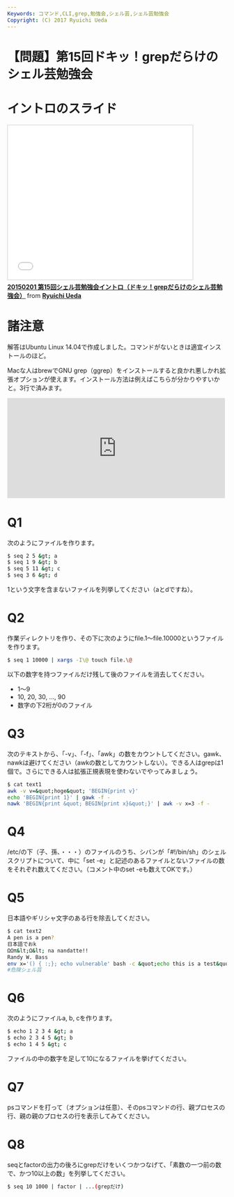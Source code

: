 ```yaml
---
Keywords: コマンド,CLI,grep,勉強会,シェル芸,シェル芸勉強会
Copyright: (C) 2017 Ryuichi Ueda
---
```


# 【問題】第15回ドキッ！grepだらけのシェル芸勉強会
<h1>イントロのスライド</h1>

<iframe src="//www.slideshare.net/slideshow/embed_code/44124362" width="425" height="355" frameborder="0" marginwidth="0" marginheight="0" scrolling="no" style="border:1px solid #CCC; border-width:1px; margin-bottom:5px; max-width: 100%;" allowfullscreen> </iframe> <div style="margin-bottom:5px"> <strong> <a href="//www.slideshare.net/ryuichiueda/20150201-15grep" title="20150201 第15回シェル芸勉強会イントロ（ドキッ！grepだらけのシェル芸勉強会）" target="_blank">20150201 第15回シェル芸勉強会イントロ（ドキッ！grepだらけのシェル芸勉強会）</a> </strong> from <strong><a href="//www.slideshare.net/ryuichiueda" target="_blank">Ryuichi Ueda</a></strong> </div>

<h1>諸注意</h1>

解答はUbuntu Linux 14.04で作成しました。コマンドがないときは適宜インストールのほど。

Macな人はbrewでGNU grep（ggrep）をインストールすると良かれ悪しかれ拡張オプションが使えます。インストール方法は例えばこちらが分かりやすいかと。3行で済みます。

<iframe marginwidth="0" marginheight="0" src="http://b.hatena.ne.jp/entry.parts?url=http%3A%2F%2Fqiita.com%2Fquattro_4%2Fitems%2Fe75f2b4156ef45fb6640" scrolling="no" frameborder="0" height="230" width="500"><div class="hatena-bookmark-detail-info"><a href="http://qiita.com/quattro_4/items/e75f2b4156ef45fb6640">高速化したGNU grepをインストールする - Qiita</a><a href="http://b.hatena.ne.jp/entry/qiita.com/quattro_4/items/e75f2b4156ef45fb6640">はてなブックマーク - 高速化したGNU grepをインストールする - Qiita</a></div></iframe>

<!--more-->

<h1>Q1</h1>

次のようにファイルを作ります。

```bash
$ seq 2 5 &gt; a
$ seq 1 9 &gt; b
$ seq 5 11 &gt; c
$ seq 3 6 &gt; d
```

1という文字を含まないファイルを列挙してください（aとdですね）。

<h1>Q2</h1>

作業ディレクトリを作り、その下に次のようにfile.1〜file.10000というファイルを作ります。

```bash
$ seq 1 10000 | xargs -I\@ touch file.\@
```

以下の数字を持つファイルだけ残して後のファイルを消去してください。

<ul>
 <li>1〜9</li>
 <li>10, 20, 30, ..., 90</li>
 <li>数字の下2桁が0のファイル</li>
</ul>


<h1>Q3</h1>

次のテキストから、「-v」、「-f」、「awk」の数をカウントしてください。gawk、nawkは避けてください（awkの数としてカウントしない）。できる人はgrepは1個で。さらにできる人は拡張正規表現を使わないでやってみましょう。


```bash
$ cat text1 
awk -v v=&quot;hoge&quot; 'BEGIN{print v}'
echo 'BEGIN{print 1}' | gawk -f -
nawk 'BEGIN{print &quot; BEGIN{print x}&quot;}' | awk -v x=3 -f -
```


<h1>Q4</h1>

/etc/の下（子、孫、・・・）のファイルのうち、シバンが「#!/bin/sh」のシェルスクリプトについて、中に「set -e」と記述のあるファイルとないファイルの数をそれぞれ数えてください。（コメント中のset -eも数えてOKです。）


<h1>Q5</h1>

日本語やギリシャ文字のある行を除去してください。

```bash
$ cat text2 
A pen is a pen?
日本語でおk
ΩΩπ&lt;Ω&lt; na nandatte!!
Randy W. Bass
env x='() { :;}; echo vulnerable' bash -c &quot;echo this is a test&quot;
#危険シェル芸
```


<h1>Q6</h1>

次のようにファイルa, b, cを作ります。

```bash
$ echo 1 2 3 4 &gt; a
$ echo 2 3 4 5 &gt; b
$ echo 1 4 5 &gt; c
```

ファイルの中の数字を足して10になるファイルを挙げてください。

<h1>Q7</h1>

psコマンドを打って（オプションは任意）、そのpsコマンドの行、親プロセスの行、親の親のプロセスの行を表示してみてください。

<h1>Q8</h1>

seqとfactorの出力の後ろにgrepだけをいくつかつなげて、「素数の一つ前の数で、かつ10以上の数」を列挙してください。

```bash
$ seq 10 1000 | factor | ...(grepだけ)
```


